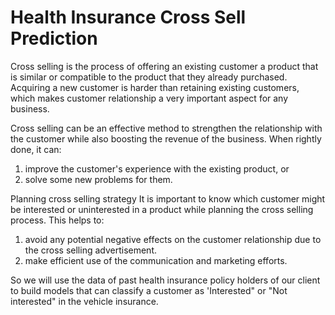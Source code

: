 # Health Insurance Cross Sell Prediction

Cross selling is the process of offering an existing customer a product that is similar or compatible to the product that they already purchased. Acquiring a new customer is harder than retaining existing customers, which makes customer relationship a very important aspect for any business.

Cross selling can be an effective method to strengthen the relationship with the customer while also boosting the revenue of the business. When rightly done, it can:
1. improve the customer's experience with the existing product, or
2. solve some new problems for them.

Planning cross selling strategy
It is important to know which customer might be interested or uninterested in a product while planning the cross selling process. This helps to:
1. avoid any potential negative effects on the customer relationship due to the cross selling advertisement.
2. make efficient use of the communication and marketing efforts.

So we will use the data of past health insurance policy holders of our client to build models that can classify a customer as 'Interested" or "Not interested" in the vehicle insurance.
